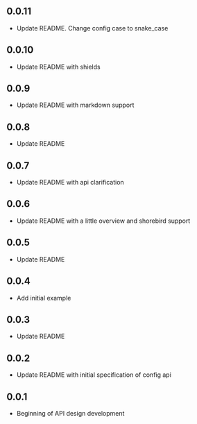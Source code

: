 ## 0.0.11

* Update README. Change config case to snake_case

## 0.0.10

* Update README with shields

## 0.0.9

* Update README with markdown support

## 0.0.8

* Update README

## 0.0.7

* Update README with api clarification

## 0.0.6

* Update README with a little overview and shorebird support

## 0.0.5

* Update README

## 0.0.4

* Add initial example

## 0.0.3

* Update README

## 0.0.2

* Update README with initial specification of config api

## 0.0.1

* Beginning of API design development